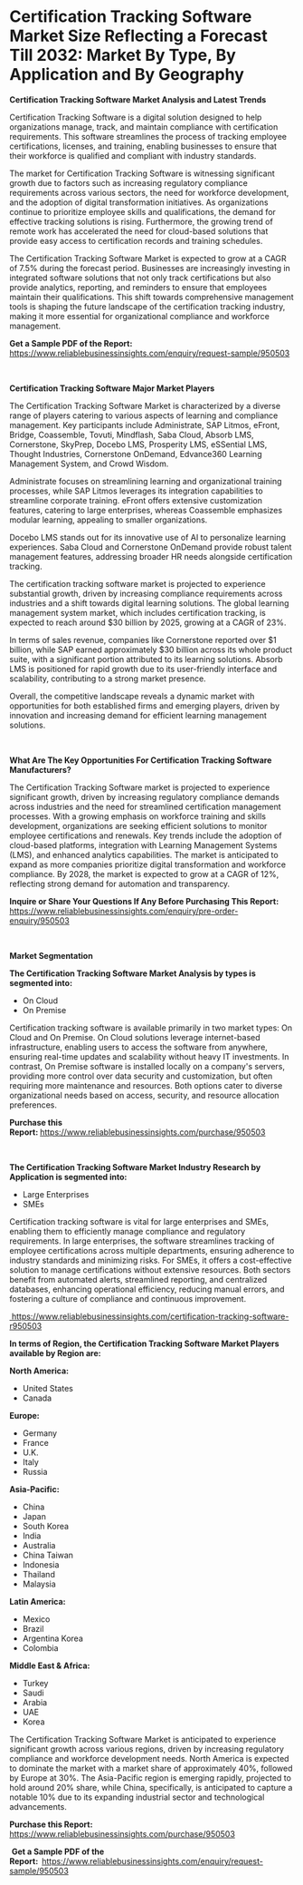 <p><h1>Certification Tracking Software Market Size Reflecting a Forecast Till 2032: Market By Type, By Application and By Geography</h1></p><p><strong>Certification Tracking Software Market Analysis and Latest Trends</strong></p>
<p><p>Certification Tracking Software is a digital solution designed to help organizations manage, track, and maintain compliance with certification requirements. This software streamlines the process of tracking employee certifications, licenses, and training, enabling businesses to ensure that their workforce is qualified and compliant with industry standards. </p><p>The market for Certification Tracking Software is witnessing significant growth due to factors such as increasing regulatory compliance requirements across various sectors, the need for workforce development, and the adoption of digital transformation initiatives. As organizations continue to prioritize employee skills and qualifications, the demand for effective tracking solutions is rising. Furthermore, the growing trend of remote work has accelerated the need for cloud-based solutions that provide easy access to certification records and training schedules. </p><p>The Certification Tracking Software Market is expected to grow at a CAGR of 7.5% during the forecast period. Businesses are increasingly investing in integrated software solutions that not only track certifications but also provide analytics, reporting, and reminders to ensure that employees maintain their qualifications. This shift towards comprehensive management tools is shaping the future landscape of the certification tracking industry, making it more essential for organizational compliance and workforce management.</p></p>
<p><strong>Get a Sample PDF of the Report:&nbsp;</strong> <a href="https://www.reliablebusinessinsights.com/enquiry/request-sample/950503?utm_campaign=2238&utm_medium=2&utm_source=Github&utm_content=ia&utm_term=17042025&utm_id=certification-tracking-software">https://www.reliablebusinessinsights.com/enquiry/request-sample/950503</a></p>
<p>&nbsp;</p>
<p><strong>Certification Tracking Software Major Market Players</strong></p>
<p><p>The Certification Tracking Software Market is characterized by a diverse range of players catering to various aspects of learning and compliance management. Key participants include Administrate, SAP Litmos, eFront, Bridge, Coassemble, Tovuti, Mindflash, Saba Cloud, Absorb LMS, Cornerstone, SkyPrep, Docebo LMS, Prosperity LMS, eSSential LMS, Thought Industries, Cornerstone OnDemand, Edvance360 Learning Management System, and Crowd Wisdom.</p><p>Administrate focuses on streamlining learning and organizational training processes, while SAP Litmos leverages its integration capabilities to streamline corporate training. eFront offers extensive customization features, catering to large enterprises, whereas Coassemble emphasizes modular learning, appealing to smaller organizations.</p><p>Docebo LMS stands out for its innovative use of AI to personalize learning experiences. Saba Cloud and Cornerstone OnDemand provide robust talent management features, addressing broader HR needs alongside certification tracking.</p><p>The certification tracking software market is projected to experience substantial growth, driven by increasing compliance requirements across industries and a shift towards digital learning solutions. The global learning management system market, which includes certification tracking, is expected to reach around $30 billion by 2025, growing at a CAGR of 23%.</p><p>In terms of sales revenue, companies like Cornerstone reported over $1 billion, while SAP earned approximately $30 billion across its whole product suite, with a significant portion attributed to its learning solutions. Absorb LMS is positioned for rapid growth due to its user-friendly interface and scalability, contributing to a strong market presence.</p><p>Overall, the competitive landscape reveals a dynamic market with opportunities for both established firms and emerging players, driven by innovation and increasing demand for efficient learning management solutions.</p></p>
<p>&nbsp;</p>
<p><strong>What Are The Key Opportunities For Certification Tracking Software Manufacturers?</strong></p>
<p><p>The Certification Tracking Software market is projected to experience significant growth, driven by increasing regulatory compliance demands across industries and the need for streamlined certification management processes. With a growing emphasis on workforce training and skills development, organizations are seeking efficient solutions to monitor employee certifications and renewals. Key trends include the adoption of cloud-based platforms, integration with Learning Management Systems (LMS), and enhanced analytics capabilities. The market is anticipated to expand as more companies prioritize digital transformation and workforce compliance. By 2028, the market is expected to grow at a CAGR of 12%, reflecting strong demand for automation and transparency.</p></p>
<p><strong>Inquire or Share Your Questions If Any Before Purchasing This Report:</strong> <a href="https://www.reliablebusinessinsights.com/enquiry/pre-order-enquiry/950503?utm_campaign=2238&utm_medium=2&utm_source=Github&utm_content=ia&utm_term=17042025&utm_id=certification-tracking-software">https://www.reliablebusinessinsights.com/enquiry/pre-order-enquiry/950503</a></p>
<p>&nbsp;</p>
<p><strong>Market Segmentation</strong></p>
<p><strong>The Certification Tracking Software Market Analysis by types is segmented into:</strong></p>
<p><ul><li>On Cloud</li><li>On Premise</li></ul></p>
<p><p>Certification tracking software is available primarily in two market types: On Cloud and On Premise. On Cloud solutions leverage internet-based infrastructure, enabling users to access the software from anywhere, ensuring real-time updates and scalability without heavy IT investments. In contrast, On Premise software is installed locally on a company's servers, providing more control over data security and customization, but often requiring more maintenance and resources. Both options cater to diverse organizational needs based on access, security, and resource allocation preferences.</p></p>
<p><strong>Purchase this Report:&nbsp;</strong><a href="https://www.reliablebusinessinsights.com/purchase/950503?utm_campaign=2238&utm_medium=2&utm_source=Github&utm_content=ia&utm_term=17042025&utm_id=certification-tracking-software">https://www.reliablebusinessinsights.com/purchase/950503</a></p>
<p>&nbsp;</p>
<p><strong>The Certification Tracking Software Market Industry Research by Application is segmented into:</strong></p>
<p><ul><li>Large Enterprises</li><li>SMEs</li></ul></p>
<p><p>Certification tracking software is vital for large enterprises and SMEs, enabling them to efficiently manage compliance and regulatory requirements. In large enterprises, the software streamlines tracking of employee certifications across multiple departments, ensuring adherence to industry standards and minimizing risks. For SMEs, it offers a cost-effective solution to manage certifications without extensive resources. Both sectors benefit from automated alerts, streamlined reporting, and centralized databases, enhancing operational efficiency, reducing manual errors, and fostering a culture of compliance and continuous improvement.</p></p>
<p><a href="https://www.reliablebusinessinsights.com/certification-tracking-software-r950503?utm_campaign=2238&utm_medium=2&utm_source=Github&utm_content=ia&utm_term=17042025&utm_id=certification-tracking-software">&nbsp;https://www.reliablebusinessinsights.com/certification-tracking-software-r950503</a></p>
<p><strong>In terms of Region, the Certification Tracking Software Market Players available by Region are:</strong></p>
<p>
    <p> <strong> North America: </strong>
        <ul>
            <li>United States</li>
            <li>Canada</li>
        </ul>
        </p> 
    <p> <strong> Europe: </strong>
        <ul>
            <li>Germany</li>
            <li>France</li>
            <li>U.K.</li>
            <li>Italy</li>
            <li>Russia</li>
        </ul>
        </p> 
    <p> <strong> Asia-Pacific: </strong>
        <ul>
            <li>China</li>
            <li>Japan</li>
            <li>South Korea</li>
            <li>India</li>
            <li>Australia</li>
            <li>China Taiwan</li>
            <li>Indonesia</li>
            <li>Thailand</li>
            <li>Malaysia</li>
        </ul>
        </p> 
    <p> <strong> Latin America: </strong>
        <ul>
            <li>Mexico</li>
            <li>Brazil</li>
            <li>Argentina Korea</li>
            <li>Colombia</li>
        </ul>
        </p> 
    <p> <strong> Middle East & Africa: </strong>
        <ul>
            <li>Turkey</li>
            <li>Saudi</li>
            <li>Arabia</li>
            <li>UAE</li>
            <li>Korea</li>
        </ul>
    </p>
    </p>
<p><p>The Certification Tracking Software Market is anticipated to experience significant growth across various regions, driven by increasing regulatory compliance and workforce development needs. North America is expected to dominate the market with a market share of approximately 40%, followed by Europe at 30%. The Asia-Pacific region is emerging rapidly, projected to hold around 20% share, while China, specifically, is anticipated to capture a notable 10% due to its expanding industrial sector and technological advancements.</p></p>
<p><strong>Purchase this Report: </strong><a href="https://www.reliablebusinessinsights.com/purchase/950503?utm_campaign=2238&utm_medium=2&utm_source=Github&utm_content=ia&utm_term=17042025&utm_id=certification-tracking-software">https://www.reliablebusinessinsights.com/purchase/950503</a></p>
<p>&nbsp;<strong>Get a Sample PDF of the Report:&nbsp;&nbsp;</strong><a href="https://www.reliablebusinessinsights.com/enquiry/request-sample/950503?utm_campaign=2238&utm_medium=2&utm_source=Github&utm_content=ia&utm_term=17042025&utm_id=certification-tracking-software">https://www.reliablebusinessinsights.com/enquiry/request-sample/950503</a></p>
<p><strong></strong></p>
<p><p></p><p></p><p></p></p>
